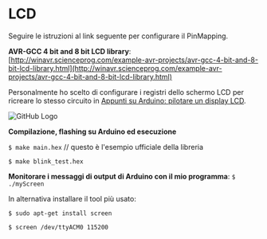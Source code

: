 # LCD

Seguire le istruzioni al link seguente per configurare il PinMapping.

**AVR-GCC 4 bit and 8 bit LCD library**: [http://winavr.scienceprog.com/example-avr-projects/avr-gcc-4-bit-and-8-bit-lcd-library.html](http://winavr.scienceprog.com/example-avr-projects/avr-gcc-4-bit-and-8-bit-lcd-library.html)

Personalmente ho scelto di configurare i registri dello schermo LCD per ricreare lo stesso circuito in [Appunti su Arduino: pilotare un display LCD](http://www.maffucci.it/2012/02/17/appunti-su-arduino-pilotare-un-display-lcd/).

![GitHub Logo](http://www.maffucci.it/wp-content/uploads/2012/02/collegamenti-lcd.jpg)

**Compilazione, flashing su Arduino ed esecuzione**

`$ make main.hex` // questo è l'esempio ufficiale della libreria

`$ make blink_test.hex`

**Monitorare i messaggi di output di Arduino con il mio programma**: `$ ./myScreen`

In alternativa installare il tool più usato:

`$ sudo apt-get install screen`

`$ screen /dev/ttyACM0 115200`

